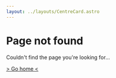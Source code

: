 ```yaml
---
layout: ../layouts/CentreCard.astro
---
```


# Page not found

Couldn't find the page you're looking for...

[> Go home <](/)

